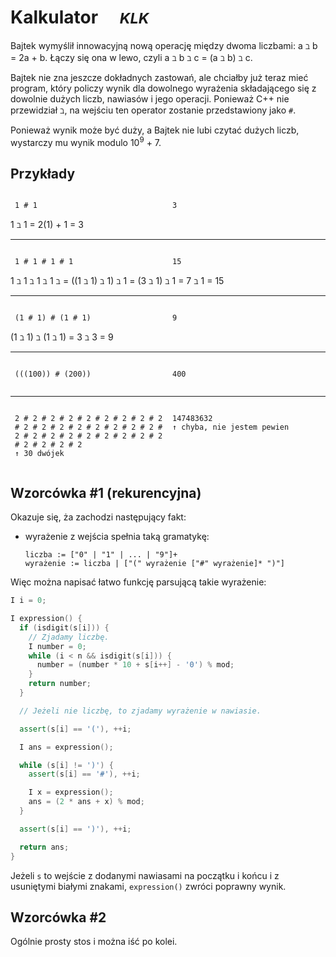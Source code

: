 # Kalkulator &emsp;<small>*KLK*</small>

Bajtek wymyślił innowacyjną nową operację między dwoma liczbami: a ℶ b = 2a + b. Łączy się ona w lewo, czyli a ℶ b ℶ c = (a ℶ b) ℶ c.

Bajtek nie zna jeszcze dokładnych zastowań, ale chciałby już teraz mieć program, który policzy wynik dla dowolnego wyrażenia składającego się z dowolnie dużych liczb, nawiasów i jego operacji. Ponieważ C++ nie przewidział ℶ, na wejściu ten operator zostanie przedstawiony jako `#`.

Ponieważ wynik może być duży, a Bajtek nie lubi czytać dużych liczb, wystarczy mu wynik modulo 10<sup>9</sup> + 7.

## Przykłady

<style>
  .example {
    display: flex;
    flex-direction: row;
  }
  .example > * {
    flex: 1 1 0;
    margin: 1em .5em;
  }
</style>

<div class="example">

```
1 # 1
```
```
3
```
</div>
1 ℶ 1 = 2(1) + 1 = 3

---

<div class="example">

```
1 # 1 # 1 # 1
```
```
15
```
</div>
1 ℶ 1 ℶ 1 ℶ 1 ℶ = ((1 ℶ 1) ℶ 1) ℶ 1 = (3 ℶ 1) ℶ 1 = 7 ℶ 1 = 15

---

<div class="example">

```
(1 # 1) # (1 # 1)
```
```
9
```
</div>
(1 ℶ 1) ℶ (1 ℶ 1) = 3 ℶ 3 = 9

---

<div class="example">

```
(((100)) # (200))
```
```
400
```
</div>

---

<div class="example">

```
2 # 2 # 2 # 2 # 2 # 2 # 2 # 2 # 2 # 2 # 2 # 2 # 2 # 2 # 2 # 2 # 2 # 2 # 2 # 2 # 2 # 2 # 2 # 2 # 2 # 2 # 2 # 2 # 2 # 2
↑ 30 dwójek
```
```
147483632
↑ chyba, nie jestem pewien
```
</div>

## Wzorcówka #1 (rekurencyjna)

Okazuje się, ża zachodzi następujący fakt:
- wyrażenie z wejścia spełnia taką gramatykę:
  ```
  liczba := ["0" | "1" | ... | "9"]+
  wyrażenie := liczba | ["(" wyrażenie ["#" wyrażenie]* ")"]
  ```
Więc można napisać łatwo funkcję parsującą takie wyrażenie:
```cpp
I i = 0;

I expression() {
  if (isdigit(s[i])) {
    // Zjadamy liczbę.
    I number = 0;
    while (i < n && isdigit(s[i])) {
      number = (number * 10 + s[i++] - '0') % mod;
    }
    return number;
  }

  // Jeżeli nie liczbę, to zjadamy wyrażenie w nawiasie.

  assert(s[i] == '('), ++i;

  I ans = expression();

  while (s[i] != ')') {
    assert(s[i] == '#'), ++i;

    I x = expression();
    ans = (2 * ans + x) % mod;
  }

  assert(s[i] == ')'), ++i;

  return ans;
}
```
Jeżeli `s` to wejście z dodanymi nawiasami na początku i końcu i z usuniętymi białymi znakami, `expression()` zwróci poprawny wynik.

## Wzorcówka #2

Ogólnie prosty stos i można iść po kolei.

